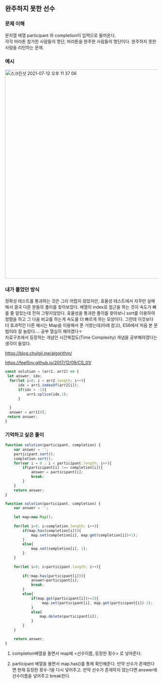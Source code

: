 
## 완주하지 못한 선수

### 문제 이해 
문자열 배열 participant 와 completion이 입력으로 들어온다.  
각각 마라톤 참가한 사람들의 명단, 마라톤을 완주한 사람들의 명단이다. 
완주하지 못한 사람을 리턴하는 문제.

### 예시
<img width="688" alt="스크린샷 2021-07-12 오후 11 37 06" src="https://user-images.githubusercontent.com/60246689/125306228-fec00380-e369-11eb-8018-e6f677b8d891.png">


### 내가 풀었던 방식

정확성 테스트를 통과하는 것은 그리 어렵지 않았지만, 효율성 테스트에서 자꾸만 실패해서 결국 다른 분들의 풀이를 찾아보았다. 
배열의 index로 접근을 하는 것이 속도가 빠를 줄 알았는데 전혀 그렇지않았다. 
효율성을 통과한 풀이를 찾아보니 sort를 이용하여 정렬을 하고 그 다음 비교를 하는게 속도를 더 빠르게 하는 모양이다. 
그런데 이것보다 더 효과적인 다른 예시는 Map을 이용해서 푼 거였는데(아래 참고), ES6에서 처음 본 문법이라 참 놀랐다.... 공부 열심히 해야겠다ㅜ   
자료구조에서 등장하는 개념인 시간복잡도(Time Complexity) 개념을 공부해야겠다는 생각이 들었다. 

https://blog.chulgil.me/algorithm/

https://feel5ny.github.io/2017/12/09/CS_01/


```javascript
const solution = (arr1, arr2) => {
 let answer, idx;
  for(let i=0; i < arr2.length; i++){
      idx = arr1.indexOf(arr2[i]);
      if(idx > -1){
          arr1.splice(idx,1);
      } 
  
  }
  answer = arr1[0];
 return answer;
}
```


### 기억하고 싶은 풀이 

```javascript
function solution(participant, completion) {
    var answer = '';
    participant.sort();
    completion.sort();
    for(var i = 0 ; i < participant.length; i++){
        if(participant[i] !== completion[i]){
            answer = participant[i];
            break;
        }
    }
    return answer;
}
```

```javascript
function solution(participant, completion) {
    var answer = '';
    
    let map=new Map();
    
    for(let i=0; i<completion.length; i++){
        if(map.has(completion[i])){
            map.set(completion[i], map.get(completion[i])+1);
        }
        else{
            map.set(completion[i], 1);
        }
    }
    
    for(let i=0; i<participant.length; i++){
        
        if(!map.has(participant[i])){
            answer=participant[i];
            break;
        }
        else{
            if(map.get(participant[i])>=2){
                 map.set(participant[i], map.get(participant[i])-1);
            }
            else{
                map.delete(participant[i]);
            }
        }
    }

    return answer;
}
```

1. completion배열을 돌면서 map에 <선수이름, 등장한 횟수> 로 넣어준다.

2. participant 배열을 돌면서 map.has()를 통해 확인해준다.
   만약 선수가 존재한다면 현재 등장한 횟수-1을 다시 넣어주고. 
   만약 선수가 존재하지 않는다면 answer에 선수이름을 넣어주고 break한다. 
